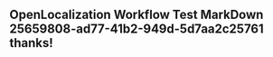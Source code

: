 <properties
ms.topic="hero-topic"
ms.test1="hero-topic"
ms.test2="test"/>


## OpenLocalization Workflow Test MarkDown 25659808-ad77-41b2-949d-5d7aa2c25761 thanks!



<!--HONumber=Jul16_HO3-->


